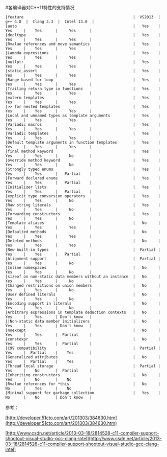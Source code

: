 #各编译器对C++11特性的支持情况

	|feature                                			 	|  VS2013  |  g++ 4.8  |  Clang 3.3  |  Intel 13.0  |
	|auto                                    				|   Yes	   |   Yes	   |    Yes	     |     Yes      |
	|decltype                                				|   Yes	   |   Yes	   |    Yes	     |     Yes      |
	|Rvalue references and move semantics 	 				|   Yes	   |   Yes	   |    Yes	     |     Yes      |
	|Lambda expressions					     				|   Yes	   |   Yes	   |    Yes	     |     Yes      |
	|nullptr   								 				|   Yes	   |   Yes	   |    Yes	     |     Yes      |
	|static_assert							 				|   Yes	   |   Yes	   |    Yes	     |     Yes      |
	|Range based for loop					 				|   Yes	   |   Yes	   |    Yes	     |     Yes      |
	|Trailing return type in functions		 				|   Yes	   |   Yes	   |    Yes	     |     Yes      |
	|extern templates						 				|   Yes	   |   Yes	   |    Yes	     |     Yes      |
	|>> for nested templates				 				|   Yes	   |   Yes	   |    Yes	     |     Yes      |
	|Local and unnamed types as template arguments			|   Yes	   |   Yes	   |    Yes	     |     Yes      |
	|Variadic macros										|   Yes	   |   Yes	   |    Yes	     |     Yes      |
	|Variadic templates										|   Yes	   |   Yes	   |    Yes	     |     Yes      |
	|Default template arguments in function templates		|   Yes	   |   Yes	   |    Yes	     |     Yes      |
	|final method keyword									|   Yes	   |   Yes	   |    Yes	     |     No       |
	|override method keyword								|   Yes	   |   Yes	   |    Yes	     |     No       |
	|Strongly typed enums									|   Yes	   |   Yes	   |    Yes	     |   Partial    |
	|Forward declared enums									|   Yes	   |   Yes	   |    Yes	     |   Partial    |
	|Initializer lists										|   Yes	   |   Yes	   |    Yes	     |   Partial    |
	|explicit type conversion operators						|   Yes	   |   Yes	   |    Yes	     |     No       |
	|Raw string literals									|   Yes	   |   Yes	   |    Yes	     |     No       |
	|Forwarding constructors								|   Yes	   |   Yes	   |    Yes	     |     No       |
	|Template aliases										|   No	   |   Yes	   |    Yes	     |     Yes      |
	|Defaulted methods										|   No	   |   Yes	   |    Yes	     |     Yes      |
	|Deleted methods										|   No	   |   Yes	   |    Yes	     |     Yes      |
	|New built-in types										|  Partial |   Yes	   |    Yes		 |   Partial    |
	|Alignment support										|  Partial |   Yes	   |    Yes		 |     No	    |
	|Inline namespaces										|   No	   |   Yes	   |    Yes		 |     No	    |
	|sizeof on non-static data members without an instance	|   No	   |   Yes	   |    Yes		 |     No	    |
	|Changed restrictions on union members					|   No	   |   Yes	   |    Yes		 |     No	    |
	|User defined literals									|   No	   |   Yes	   |    Yes		 |     No	    |
	|Encoding support in literals							|   No	   |   Yes	   |    Yes		 |     No	    |
	|Arbitrary expressions in template deduction contexts	|   No	   |   Yes	   |    Yes		 | Don’t know   |
	||Non-static data member initializers					|   No	   |   Yes	   |    Yes		 | Don’t know   |
	|noexcept												|   No	   |   Yes	   |    Yes		 |  Partial	    |
	|constexpr												|   No	   |   Yes	   |    Yes		 |  Partial	    |
	|C99 compatibility										|  Partial |   Yes	   |  Partial	 |    Yes	    |
	|Generalized attributes									|   No	   |   Yes	   |  Partial	 |    Yes	    |
	|Thread local storage									|  Partial |   Yes	   |    No		 |  Partial	    |
	|Inheriting constructors								|   No	   |   Yes	   |    No		 |    No	    |
	|Rvalue references for *this							|   No	   |   No	   |    Yes		 |    No	    |
	|Minimal support for garbage collection					|   Yes	   |   No	   |    No		 | Don’t know   |


参考：

[http://developer.51cto.com/art/201303/384630.htm](http://developer.51cto.com/art/201303/384630.htm)

[http://www.csdn.net/article/2013-03-18/2814528-c11-compiler-support-shootout-visual-studio-gcc-clang-intel](http://www.csdn.net/article/2013-03-18/2814528-c11-compiler-support-shootout-visual-studio-gcc-clang-intel)
